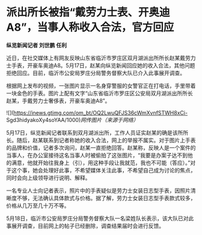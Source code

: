 # 派出所长被指“戴劳力士表、开奥迪A8”，当事人称收入合法，官方回应

**纵览新闻记者 刘世鹏 任利**

近日，在社交媒体上有网友反映山东省临沂市罗庄区双月湖派出所所长赵某戴劳力士手表，开豪车奥迪A8。5月17日，赵某向纵览新闻回应她的收入合法，其他问题拒绝回应。目前，临沂市公安局罗庄分局警务督察大队已介入此事展开调查。

根据网上发布的视频，一张图片显示一名身穿警服的女警官正在打电话，手里带着一块金色的手表。图片上配有文字“山东省临沂市罗庄区公安局双月湖派出所所长赵某，手戴劳力士奢侈表，开豪车奥迪A8”。

![](https://inews.gtimg.com/om_bt/OQ2LwuQFJS36cWmXvnfSTWH8xCi-
Sgd3hidyakoXy4soYAA/1000)_网传图片（来源于网络）_

5月17日，纵览新闻记者联系到双月湖派出所，工作人员证实赵某的确是该所所长。随后，赵某联系到记者称她的收入合法，网上的举报不属实。对于图片上手表的品牌和价值，记者多次询问，赵某一直拒绝回答。赵某称，反映人是一个案件的当事人，在办公室接待这名当事人时被偷拍了这张图片，“我要是办案子达不到他的满意，他就开始往我身上（引），用这种手段让我就范，我也不可能（答应）。”对于这个事，她会处理好此事，不希望媒体关注此事，不希望自己成为讨论的焦点，同时会向上级领导进行说明、解释。

一名专业人士向记者表示，照片中的手表疑似是劳力士女装日志型手表，因照片清晰度不够，无法确认具体款式与价格。据了解，劳力士女装日志型手表款式较多，价格从几万至几十万不等。

5月18日，临沂市公安局罗庄分局警务督察大队一名梁姓队长表示，该大队已对此事展开调查，目前网上的帖子已经删除，调查结果届时会进行反馈。

